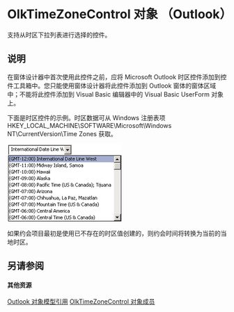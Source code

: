 
# OlkTimeZoneControl 对象 （Outlook）

支持从时区下拉列表进行选择的控件。


## 说明

在窗体设计器中首次使用此控件之前，应将 Microsoft Outlook 时区控件添加到控件工具箱中。您只能使用窗体设计器将此控件添加到 Outlook 窗体的窗体区域中；不能将此控件添加到 Visual Basic 编辑器中的 Visual Basic UserForm 对象上。

下面是时区控件的示例。时区数据可从 Windows 注册表项 HKEY_LOCAL_MACHINE\SOFTWARE\Microsoft\Windows NT\CurrentVersion\Time Zones 获取。


![](images/olTimeZoneControl_ZA10174601.gif)



如果约会项目最初是使用已不存在的时区值创建的，则约会时间将转换为当前的当地时区。


## 另请参阅


#### 其他资源


[Outlook 对象模型引用](http://msdn.microsoft.com/library/73221b13-d8d8-99b8-3394-b95dbbfd5ddc%28Office.15%29.aspx)
[OlkTimeZoneControl 对象成员](350ded4c-0118-c278-dabe-c6139aeba1e9.md)